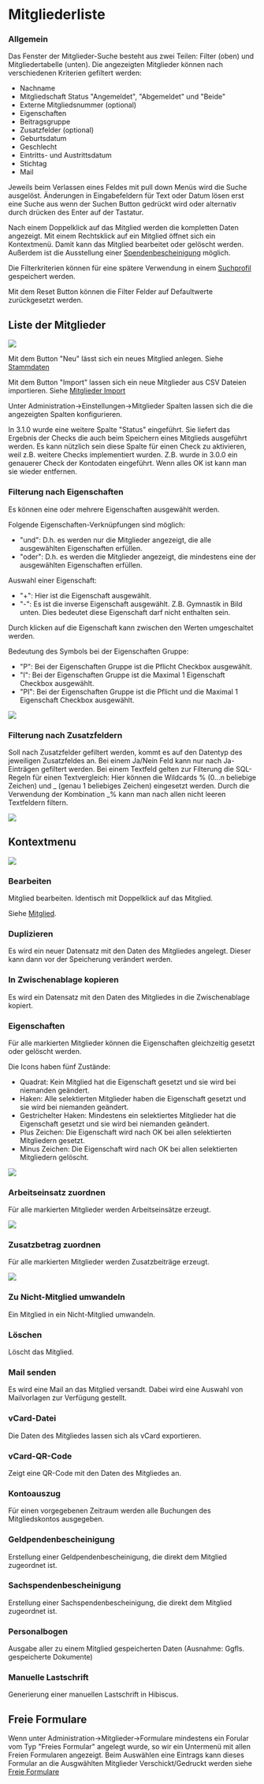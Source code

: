 # Mitgliederliste

### Allgemein

Das Fenster der Mitglieder-Suche besteht aus zwei Teilen: Filter (oben) und Mitgliedertabelle (unten). Die angezeigten Mitglieder können nach verschiedenen Kriterien gefiltert werden:

* Nachname
* Mitgliedschaft Status "Angemeldet", "Abgemeldet" und "Beide"
* Externe Mitgliedsnummer (optional)
* Eigenschaften
* Beitragsgruppe
* Zusatzfelder (optional)
* Geburtsdatum
* Geschlecht
* Eintritts- und Austrittsdatum
* Stichtag
* Mail

Jeweils beim Verlassen eines Feldes mit pull down Menüs wird die Suche ausgelöst. Änderungen in Eingabefeldern für Text oder Datum lösen erst eine Suche aus wenn der Suchen Button gedrückt wird oder alternativ durch drücken des Enter auf der Tastatur.

Nach einem Doppelklick auf das Mitglied werden die kompletten Daten angezeigt. Mit einem Rechtsklick auf ein Mitglied öffnet sich ein Kontextmenü. Damit kann das Mitglied bearbeitet oder gelöscht werden. Außerdem ist die Ausstellung einer [Spendenbescheinigung](../spendenbescheinigung.md) möglich.

Die Filterkriterien können für eine spätere Verwendung in einem [Suchprofil](suchprofil.md) gespeichert werden.

Mit dem Reset Button können die Filter Felder auf Defaultwerte zurückgesetzt werden.

## Liste der Mitglieder

![](img/MitgliedListeView.png)

Mit dem Button "Neu" lässt sich ein neues Mitglied anlegen. Siehe [Stammdaten](grunddaten.md)

Mit dem Button "Import" lassen sich ein neue Mitglieder aus CSV Dateien importieren. Siehe [Mitglieder Import](../import.md)

Unter Administration->Einstellungen->Mitglieder Spalten lassen sich die die angezeigten Spalten konfigurieren.

In 3.1.0 wurde eine weitere Spalte "Status" eingeführt. Sie liefert das Ergebnis der Checks die auch beim Speichern eines Mitglieds ausgeführt werden. Es kann nützlich sein diese Spalte für einen Check zu aktivieren, weil z.B. weitere Checks implementiert wurden. Z.B. wurde in 3.0.0 ein genauerer Check der Kontodaten eingeführt. Wenn alles OK ist kann man sie wieder entfernen.

### Filterung nach Eigenschaften

Es können eine oder mehrere Eigenschaften ausgewählt werden.

Folgende Eigenschaften-Verknüpfungen sind möglich:

* "und": D.h. es werden nur die Mitglieder angezeigt, die alle ausgewählten Eigenschaften erfüllen.
* "oder": D.h. es werden die Mitglieder angezeigt, die mindestens eine der ausgewählten Eigenschaften erfüllen.

Auswahl einer Eigenschaft:

* "+": Hier ist die Eigenschaft ausgewählt.
* "-": Es ist die inverse Eigenschaft ausgewählt. Z.B. Gymnastik in Bild unten. Dies bedeutet diese Eigenschaft darf nicht enthalten sein.

Durch klicken auf die Eigenschaft kann zwischen den Werten umgeschaltet werden.

Bedeutung des Symbols bei der Eigenschaften Gruppe:

* "P": Bei der Eigenschaften Gruppe ist die Pflicht Checkbox ausgewählt.
* "I": Bei der Eigenschaften Gruppe ist die Maximal 1 Eigenschaft Checkbox ausgewählt.
* "PI": Bei der Eigenschaften Gruppe ist die Pflicht und die Maximal 1 Eigenschaft Checkbox ausgewählt.

![](img/EigenschaftenFilterDialog.png)

### Filterung nach Zusatzfeldern

Soll nach Zusatzfelder gefiltert werden, kommt es auf den Datentyp des jeweiligen Zusatzfeldes an. Bei einem Ja/Nein Feld kann nur nach Ja-Einträgen gefiltert werden. Bei einem Textfeld gelten zur Filterung die SQL-Regeln für einen Textvergleich: Hier können die Wildcards % (0...n beliebige Zeichen) und \_ (genau 1 beliebiges Zeichen) eingesetzt werden. Durch die Verwendung der Kombination \_% kann man nach allen nicht leeren Textfeldern filtern.

![](img/ZusatzfelderFilterDialog.png)

## Kontextmenu

![](img/MitgliedMenu.png)

### Bearbeiten

Mitglied bearbeiten. Identisch mit Doppelklick auf das Mitglied.

Siehe [Mitglied](grunddaten.md).

### Duplizieren

Es wird ein neuer Datensatz mit den Daten des Mitgliedes angelegt. Dieser kann dann vor der Speicherung verändert werden.

### In Zwischenablage kopieren

Es wird ein Datensatz mit den Daten des Mitgliedes in die Zwischenablage kopiert.

### Eigenschaften

Für alle markierten Mitglieder können die Eigenschaften gleichzeitig gesetzt oder gelöscht werden.

Die Icons haben fünf Zustände:

* Quadrat: Kein Mitglied hat die Eigenschaft gesetzt und sie wird bei niemanden geändert.
* Haken: Alle selektierten Mitglieder haben die Eigenschaft gesetzt und sie wird bei niemanden geändert.
* Gestrichelter Haken: Mindestens ein selektiertes Mitglieder hat die Eigenschaft gesetzt und sie wird bei niemanden geändert.
* Plus Zeichen: Die Eigenschaft wird nach OK bei allen selektierten Mitgliedern gesetzt.
* Minus Zeichen: Die Eigenschaft wird nach OK bei allen selektierten Mitgliedern gelöscht.

![](img/EigenschaftenAuswahlDialog.png)

### Arbeitseinsatz zuordnen

Für alle markierten Mitglieder werden Arbeitseinsätze erzeugt.

![](img/ArbeitseinsatzDialog.png)

### Zusatzbetrag zuordnen

Für alle markierten Mitglieder werden Zusatzbeiträge erzeugt.

![](img/ZusatzbetragDialog.png)

### Zu Nicht-Mitglied umwandeln

Ein Mitglied in ein Nicht-Mitglied umwandeln.

### Löschen

Löscht das Mitglied.

### Mail senden

Es wird eine Mail an das Mitglied versandt. Dabei wird eine Auswahl von Mailvorlagen zur Verfügung gestellt.

### vCard-Datei

Die Daten des Mitgliedes lassen sich als vCard exportieren.

### vCard-QR-Code

Zeigt eine QR-Code mit den Daten des Mitgliedes an.

### Kontoauszug

Für einen vorgegebenen Zeitraum werden alle Buchungen des Mitgliedskontos ausgegeben.

### Geldpendenbescheinigung

Erstellung einer Geldpendenbescheinigung, die direkt dem Mitglied zugeordnet ist.

### Sachspendenbescheinigung

Erstellung einer Sachspendenbescheinigung, die direkt dem Mitglied zugeordnet ist.

### Personalbogen

Ausgabe aller zu einem Mitglied gespeicherten Daten (Ausnahme: Ggfls. gespeicherte Dokumente)

### Manuelle Lastschrift

Generierung einer manuellen Lastschrift in Hibiscus.

## Freie Formulare

Wenn unter Administration->Mitglieder->Formulare mindestens ein Forular vom Typ "Freies Formular" angelegt wurde, so wir ein Untermenü mit allen Freien Formularen angezeigt. Beim Auswählen eine Eintrags kann dieses Formular an die Ausgwählten Mitglieder Verschickt/Gedruckt werden siehe [Freie Formulare](../../druckmail/freiesformular.md)
